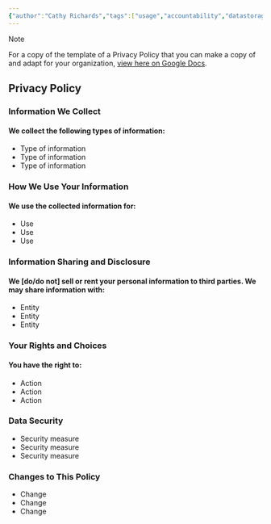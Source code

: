 ```yaml
---
{"author":"Cathy Richards","tags":["usage","accountability","datastorage"],"dg-publish":true,"permalink":"/tools-and-templates/privacy-policy-template/","dgPassFrontmatter":true}
---
```



> [!NOTE]
>  For a copy of the template of a Privacy Policy that you can make a copy of and adapt for your organization, [view here on Google Docs](https://docs.google.com/document/d/1Y407vzUl_J_2vP0FGJjXvFBanqEgRoKrQmmo7N5yAK8/edit?usp=sharing). 



## Privacy Policy

### Information We Collect

#### We collect the following types of information:

- Type of information
- Type of information
- Type of information

  
### How We Use Your Information

#### We use the collected information for:

-  Use
- Use
- Use


### Information Sharing and Disclosure

#### We [do/do not] sell or rent your personal information to third parties. We may share information with:

- Entity
- Entity
- Entity
  

### Your Rights and Choices

#### You have the right to:

-  Action
- Action
- Action


### Data Security

- Security measure
- Security measure
- Security measure

  

### Changes to This Policy

- Change
- Change
- Change
